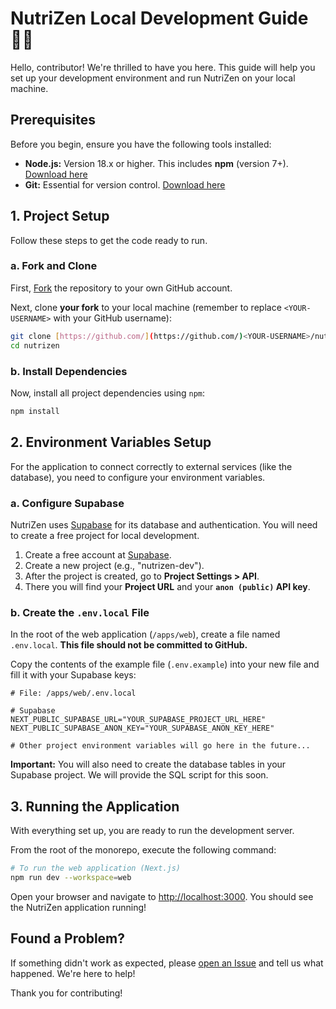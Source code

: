 # NutriZen Local Development Guide 👨‍💻

Hello, contributor! We're thrilled to have you here. This guide will help you set up your development environment and run NutriZen on your local machine.

## Prerequisites

Before you begin, ensure you have the following tools installed:

* **Node.js:** Version 18.x or higher. This includes **npm** (version 7+). [Download here](https://nodejs.org/)
* **Git:** Essential for version control. [Download here](https://git-scm.com/)

## 1. Project Setup

Follow these steps to get the code ready to run.

### a. Fork and Clone

First, [Fork](https://github.com/Coffee-System/nutrizen/fork) the repository to your own GitHub account.

Next, clone **your fork** to your local machine (remember to replace `<YOUR-USERNAME>` with your GitHub username):

```bash
git clone [https://github.com/](https://github.com/)<YOUR-USERNAME>/nutrizen.git
cd nutrizen
```

### b. Install Dependencies

Now, install all project dependencies using `npm`:

```bash
npm install
```

## 2. Environment Variables Setup

For the application to connect correctly to external services (like the database), you need to configure your environment variables.

### a. Configure Supabase

NutriZen uses [Supabase](https://supabase.com/) for its database and authentication. You will need to create a free project for local development.

1.  Create a free account at [Supabase](https://app.supabase.com/).
2.  Create a new project (e.g., "nutrizen-dev").
3.  After the project is created, go to **Project Settings > API**.
4.  There you will find your **Project URL** and your **`anon (public)` API key**.

### b. Create the `.env.local` File

In the root of the web application (`/apps/web`), create a file named `.env.local`. **This file should not be committed to GitHub.**

Copy the contents of the example file (`.env.example`) into your new file and fill it with your Supabase keys:

```env
# File: /apps/web/.env.local

# Supabase
NEXT_PUBLIC_SUPABASE_URL="YOUR_SUPABASE_PROJECT_URL_HERE"
NEXT_PUBLIC_SUPABASE_ANON_KEY="YOUR_SUPABASE_ANON_KEY_HERE"

# Other project environment variables will go here in the future...
```

**Important:** You will also need to create the database tables in your Supabase project. We will provide the SQL script for this soon.

## 3. Running the Application

With everything set up, you are ready to run the development server.

From the root of the monorepo, execute the following command:

```bash
# To run the web application (Next.js)
npm run dev --workspace=web
```

Open your browser and navigate to [http://localhost:3000](http://localhost:3000). You should see the NutriZen application running!

## Found a Problem?

If something didn't work as expected, please [open an Issue](https://github.com/Coffee-System/nutrizen/issues) and tell us what happened. We're here to help!

Thank you for contributing!
